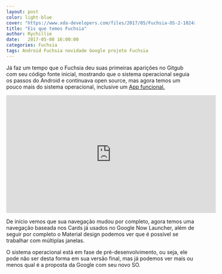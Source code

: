 ```yaml
---
layout: post
color: light-blue
cover: "https://www.xda-developers.com/files/2017/05/Fuchsia-OS-2-1024x683.png"
title: "Eis que temos Fuchsia"
author: Rychillie
date:   2017-05-08 16:00:00
categories: Fuchsia
tags: Android Fuchsia novidade Google projeto Fuchsia
---
```

Já faz um tempo que o Fuchsia deu suas primeiras aparições no Gitgub com seu código fonte inicial, mostrando que o sistema operacional seguia os passos do Android e continuava open source, mas agora temos um pouco mais do sistema operacional, inclusive um <a href="https://drive.google.com/file/d/0B_l-lZTiTlI7Vk0tRElJeDJkaWRjR1VnRkxiOXZFU1dYT0Vr/view">App funcional.</a>

<iframe width="560" height="315" src="https://www.youtube.com/embed/_7rRK4S9uk0" frameborder="0" allowfullscreen></iframe>

De início vemos que sua navegação mudou por completo, agora temos uma navegação baseada nos Cards já usados no Google Now Launcher, além de seguir por completo o Material design podemos ver que é possível se trabalhar com múltiplas janelas.

O sistema operacional está em fase de pré-desenvolvimento, ou seja, ele pode não ser desta forma em sua versão final, mas já podemos ver mais ou menos qual é a proposta da Google com seu novo SO.

<script async src="//pagead2.googlesyndication.com/pagead/js/adsbygoogle.js"></script>
<!-- Final_texto_okgnow -->
<ins class="adsbygoogle"
     style="display:block"
     data-ad-client="ca-pub-7837358846130941"
     data-ad-slot="9265933715"
     data-ad-format="auto"></ins>
<script>
(adsbygoogle = window.adsbygoogle || []).push({});
</script>
